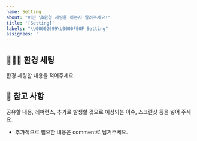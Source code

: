 ```yaml
---
name: Setting
about: "어떤 \b환경 세팅을 하는지 알려주세요!"
title: '[Setting]'
labels: "\U00002699\U0000FE0F Setting"
assignees: ''
---
```


## 🙋🏻‍♂️ 환경 세팅

환경 세팅할 내용을 적어주세요.

## 📖 참고 사항

공유할 내용, 레퍼런스, 추가로 발생할 것으로 예상되는 이슈, 스크린샷 등을 넣어 주세요.

- 추가적으로 필요한 내용은 comment로 남겨주세요.
